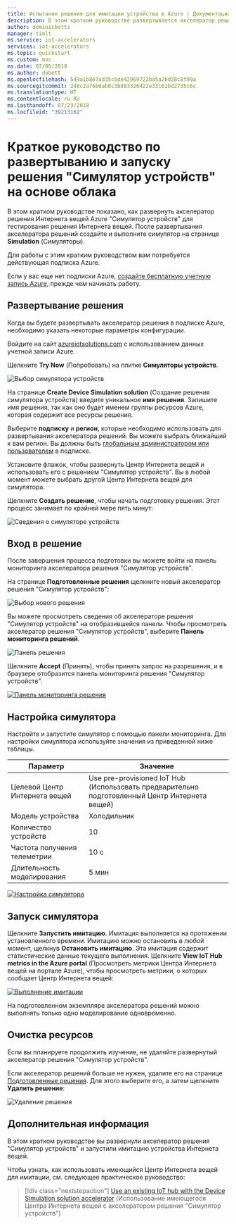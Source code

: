 ```yaml
---
title: Испытание решения для имитации устройства в Azure | Документация Майкрософт
description: В этом кратком руководстве развертывается акселератор решения Интернета вещей Azure "Симулятор устройств". Использование панели мониторинга решений для создания симулятора.
author: dominicbetts
manager: timlt
ms.service: iot-accelerators
services: iot-accelerators
ms.topic: quickstart
ms.custom: mvc
ms.date: 07/05/2018
ms.author: dobett
ms.openlocfilehash: 549a1b867ad35c6de42969722ba5a2bd28c8f99a
ms.sourcegitcommit: 248c2a76b0ab8c3b883326422e33c61bd2735c6c
ms.translationtype: HT
ms.contentlocale: ru-RU
ms.lasthandoff: 07/23/2018
ms.locfileid: "39213162"
---
```

# <a name="quickstart-deploy-and-run-a-cloud-based-device-simulation-solution"></a>Краткое руководство по развертыванию и запуску решения "Симулятор устройств" на основе облака

В этом кратком руководстве показано, как развернуть акселератор решения Интернета вещей Azure "Симулятор устройств" для тестирования решения Интернета вещей. После развертывания акселератора решений создайте и выполните симулятор на странице **Simulation** (Симуляторы).

Для работы с этим кратким руководством вам потребуется действующая подписка Azure.

Если у вас еще нет подписки Azure, [создайте бесплатную учетную запись Azure](https://azure.microsoft.com/free/?WT.mc_id=A261C142F), прежде чем начинать работу.

## <a name="deploy-the-solution"></a>Развертывание решения

Когда вы будете развертывать акселератор решения в подписке Azure, необходимо указать некоторые параметры конфигурации.

Войдите на сайт [azureiotsolutions.com](https://www.azureiotsolutions.com/Accelerators) с использованием данных учетной записи Azure.

Щелкните **Try Now** (Попробовать) на плитке **Симуляторы устройств**.

![Выбор симулятора устройств](./media/quickstart-device-simulation-deploy/devicesimulation.png)

На странице **Create Device Simulation solution** (Создание решения симулятора устройств) введите уникальное **имя решения**. Запишите имя решения, так как оно будет именем группы ресурсов Azure, которая содержит все ресурсы решения.

Выберите **подписку** и **регион**, которые необходимо использовать для развертывания акселератора решений. Вы можете выбрать ближайший к вам регион. Вы должны быть [глобальным администратором или пользователем](iot-accelerators-permissions.md) в подписке.

Установите флажок, чтобы развернуть Центр Интернета вещей и использовать его с решением "Симулятор устройств". Вы в любой момент можете выбрать другой Центр Интернета вещей для симулятора.

Щелкните **Создать решение**, чтобы начать подготовку решения. Этот процесс занимает по крайней мере пять минут:

![Сведения о симуляторе устройств](./media/quickstart-device-simulation-deploy/createform.png)

## <a name="sign-in-to-the-solution"></a>Вход в решение

После завершения процесса подготовки вы можете войти на панель мониторинга акселератора решения "Симулятор устройств".

На странице **Подготовленные решения** щелкните новый акселератор решения "Симулятор устройств":

![Выбор нового решения](./media/quickstart-device-simulation-deploy/choosenew.png)

Вы можете просмотреть сведения об акселераторе решения "Симулятор устройств" на отобразившейся панели. Чтобы просмотреть акселератор решения "Симулятор устройств", выберите **Панель мониторинга решений**.

![Панель решения](./media/quickstart-device-simulation-deploy/solutionpanel.png)

Щелкните **Accept** (Принять), чтобы принять запрос на разрешения, и в браузере отобразится панель мониторинга решения "Симулятор устройств".

[![Панель мониторинга решения](./media/quickstart-device-simulation-deploy/solutiondashboard-inline.png)](./media/quickstart-device-simulation-deploy/solutiondashboard-expanded.png#lightbox)

## <a name="configure-the-simulation"></a>Настройка симулятора

Настройте и запустите симулятор с помощью панели мониторинга. Для настройки симулятора используйте значения из приведенной ниже таблицы.

| Параметр             | Значение                       |
| ------------------- | --------------------------- |
| Целевой Центр Интернета вещей      | Use pre-provisioned IoT Hub (Использовать предварительно подготовленный Центр Интернета вещей) |
| Модель устройства        | Холодильник                     |
| Количество устройств   | 10                          |
| Частота получения телеметрии | 10 с                  |
| Длительность моделирования | 5 мин                   |

[![Настройка симулятора](./media/quickstart-device-simulation-deploy/simulationconfig-inline.png)](./media/quickstart-device-simulation-deploy/simulationconfig-expanded.png#lightbox)

## <a name="run-the-simulation"></a>Запуск симулятора

Щелкните **Запустить имитацию**. Имитация выполняется на протяжении установленного времени. Имитацию можно остановить в любой момент, щелкнув **Остановить имитацию**. Эта имитация содержит статистические данные текущего выполнения. Щелкните **View IoT Hub metrics in the Azure portal** (Просмотреть метрики Центра Интернета вещей на портале Azure), чтобы просмотреть метрики, о которых сообщает Центр Интернета вещей:

[![Выполнение имитации](./media/quickstart-device-simulation-deploy/simulationrun-inline.png)](./media/quickstart-device-simulation-deploy/simulationrun-expanded.png#lightbox)

На подготовленном экземпляре акселератора решений можно выполнять только одно моделирование одновременно.

## <a name="clean-up-resources"></a>Очистка ресурсов

Если вы планируете продолжить изучение, не удаляйте развернутый акселератор решения "Симулятор устройств".

Если акселератор решений больше не нужен, удалите его на странице [Подготовленные решения](https://www.azureiotsolutions.com/Accelerators#dashboard). Для этого выберите его, а затем щелкните **Удалить решение**:

![Удаление решения](media/quickstart-device-simulation-deploy/deletesolution.png)

## <a name="next-steps"></a>Дополнительная информация

В этом кратком руководстве вы развернули акселератор решения "Симулятор устройств" и запустили имитацию устройства Интернета вещей.

Чтобы узнать, как использовать имеющийся Центр Интернета вещей для имитации, см. следующее практическое руководство:

> [!div class="nextstepaction"]
> [Use an existing IoT hub with the Device Simulation solution accelerator](iot-accelerators-device-simulation-choose-hub.md) (Использование имеющегося Центра Интернета вещей с акселератором решения "Симулятор устройств")
